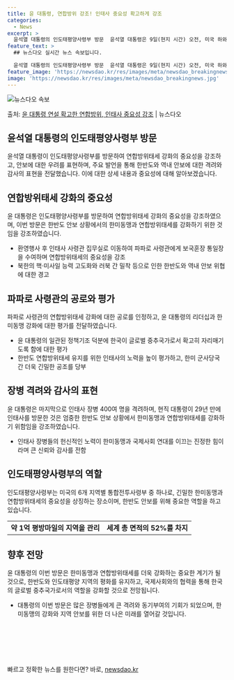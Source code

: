 ```yaml
---
title: 윤 대통령, 연합방위 강조! 인태사 중요성 확고하게 강조
categories:
  - News
excerpt: >
  윤석열 대통령의 인도태평양사령부 방문  윤석열 대통령은 9일(현지 시간) 오전, 미국 하와이주에 위치한 인도…
feature_text: >
  ## 뉴스다오 실시간 뉴스 속보입니다.

  윤석열 대통령의 인도태평양사령부 방문  윤석열 대통령은 9일(현지 시간) 오전, 미국 하와이주에 위치한 인도…
feature_image: 'https://newsdao.kr/res/images/meta/newsdao_breakingnews.jpg'
image: 'https://newsdao.kr/res/images/meta/newsdao_breakingnews.jpg'
---
```


![뉴스다오 속보](https://newsdao.kr/res/images/meta/newsdao_breakingnews.jpg)

<p>출처: <a href="https://newsdao.kr/4739" rel="dofollow">윤 대통령 연설 확고한 연합방위, 인태사 중요성 강조</a> | 뉴스다오</p>

<h2 data-ke-size="size26">윤석열 대통령의 인도태평양사령부 방문</h2>
<p data-ke-size="size16">윤석열 대통령이 인도태평양사령부를 방문하여 연합방위태세 강화의 중요성을 강조하고, 안보에 대한 우려를 표현하며, 주요 발언을 통해 한반도와 역내 안보에 대한 격려와 감사의 표현을 전달했습니다. 이에 대한 상세 내용과 중요성에 대해 알아보겠습니다.</p>

<h2 data-ke-size="size23">연합방위태세 강화의 중요성</h2>
<p data-ke-size="size16">윤 대통령은 인도태평양사령부를 방문하여 연합방위태세 강화의 중요성을 강조하였으며, 이번 방문은 한반도 안보 상황에서의 한미동맹과 연합방위태세를 강화하기 위한 것임을 강조하였습니다.</p>
<ul>
<li>환영행사 후 인태사 사령관 집무실로 이동하여 파파로 사령관에게 보국훈장 통일장을 수여하며 연합방위태세의 중요성을 강조</li>
<li>북한의 핵·미사일 능력 고도화와 러북 간 밀착 등으로 인한 한반도와 역내 안보 위협에 대한 경고</li>
</ul>

<h2 data-ke-size="size23">파파로 사령관의 공로와 평가</h2>
<p data-ke-size="size16">파파로 사령관의 연합방위태세 강화에 대한 공로를 인정하고, 윤 대통령의 리더십과 한미동맹 강화에 대한 평가를 전달하였습니다.</p>
<ul>
<li>윤 대통령의 일관된 정책기조 덕분에 한국이 글로벌 중추국가로서 확고히 자리매기도록 함에 대한 평가</li>
<li>한반도 연합방위태세 유지를 위한 인태사의 노력을 높이 평가하고, 한미 군사당국 간 더욱 긴밀한 공조를 당부</li>
</ul>

<h2 data-ke-size="size23">장병 격려와 감사의 표현</h2>
<p data-ke-size="size16">윤 대통령은 마지막으로 인태사 장병 400여 명을 격려하며, 현직 대통령이 29년 만에 인태사를 방문한 것은 엄중한 한반도 안보 상황에서 한미동맹과 연합방위태세를 강화하기 위함임을 강조하였습니다.</p>
<ul>
<li>인태사 장병들의 헌신적인 노력이 한미동맹과 국제사회 연대를 이끄는 진정한 힘이라며 큰 신뢰와 감사를 전함</li>
</ul>

<h2 data-ke-size="size23">인도태평양사령부의 역할</h2>
<p data-ke-size="size16">인도태평양사령부는 미국의 6개 지역별 통합전투사령부 중 하나로, 긴밀한 한미동맹과 연합방위태세의 중요성을 상징하는 장소이며, 한반도 안보를 위해 중요한 역할을 하고 있습니다.</p>
<table>
<tbody>
<tr>
<td style="text-align: center; height: 17px;"><b>약 1억 평방마일의 지역을 관리</b></td>
<td style="text-align: center; height: 17px;"><b>세계 총 면적의 52%를 차지</b></td>
</tr>
</tbody>
</table>

<h2 data-ke-size="size23">향후 전망</h2>
<p data-ke-size="size16">윤 대통령의 이번 방문은 한미동맹과 연합방위태세를 더욱 강화하는 중요한 계기가 될 것으로, 한반도와 인도태평양 지역의 평화를 유지하고, 국제사회와의 협력을 통해 한국의 글로벌 중추국가로서의 역할을 강화할 것으로 전망됩니다.</p>
<ul>
<li>대통령의 이번 방문은 많은 장병들에게 큰 격려와 동기부여의 기회가 되었으며, 한미동맹의 강화와 지역 안보를 위한 더 나은 미래를 열어갈 것입니다.</li>
</ul>

<p data-ke-size="size16">&nbsp;</p>
<p data-ke-size="size16">&nbsp;</p>
<p data-ke-size="size16">&nbsp;</p> 

빠르고 정확한 뉴스를 원한다면? 바로, <a href="https://newsdao.kr" rel="dofollow">newsdao.kr</a>


